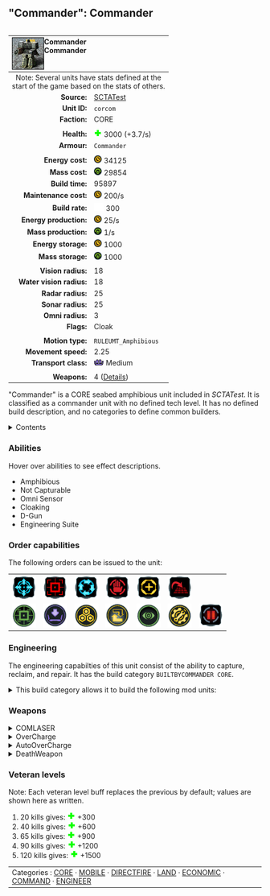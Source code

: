 "Commander": Commander
----
<table align="right">
    <thead>
        <tr>
            <th align="left" colspan="2">
                <img align="left" title="Commander unit icon" src="icons/units/CORCOM_icon.png" />Commander<br />Commander
            </th>
        </tr>
    </thead>
    <tbody>
        <tr><td align="center" colspan="2">Note: Several units have stats defined at the<br />start of the game based on the stats of others.</td></tr>
        <tr>
            <td align="right"><strong>Source:</strong></td>
            <td><a href="SCTATest">SCTATest</a></td>
        </tr>
        <tr>
            <td align="right"><strong>Unit ID:</strong></td>
            <td><code>corcom</code></td>
        </tr>
        <tr>
            <td align="right"><strong>Faction:</strong></td>
            <td>CORE</td>
        </tr>
        <tr><td align="center" colspan="2"></td></tr>
        <tr>
            <td align="right"><strong>Health:</strong></td>
            <td><img src="icons/health.png" title="Health" /> 3000 (+3.7/s)</td>
        </tr>
        <tr>
            <td align="right"><strong>Armour:</strong></td>
            <td><code>Commander</code></td>
        </tr>
        <tr><td align="center" colspan="2"></td></tr>
        <tr>
            <td align="right"><strong>Energy cost:</strong></td>
            <td><img src="icons/energy.png" title="Energy" /> 34125</td>
        </tr>
        <tr>
            <td align="right"><strong>Mass cost:</strong></td>
            <td><img src="icons/mass.png" title="Mass" /> 29854</td>
        </tr>
        <tr>
            <td align="right"><strong>Build time:</strong></td>
            <td>95897</td>
        </tr>
        <tr>
            <td align="right"><strong>Maintenance cost:</strong></td>
            <td><img src="icons/energy.png" title="Energy" /> 200/s</td>
        </tr>
        <tr>
            <td align="right"><strong>Build rate:</strong></td>
            <td><img src="icons/build.png" title="Build" /> 300</td>
        </tr>
        <tr>
            <td align="right"><strong>Energy production:</strong></td>
            <td><img src="icons/energy.png" title="Energy" /> 25/s</td>
        </tr>
        <tr>
            <td align="right"><strong>Mass production:</strong></td>
            <td><img src="icons/mass.png" title="Mass" /> 1/s</td>
        </tr>
        <tr>
            <td align="right"><strong>Energy storage:</strong></td>
            <td><img src="icons/energy.png" title="Energy" /> 1000</td>
        </tr>
        <tr>
            <td align="right"><strong>Mass storage:</strong></td>
            <td><img src="icons/mass.png" title="Mass" /> 1000</td>
        </tr>
        <tr><td align="center" colspan="2"></td></tr>
        <tr>
            <td align="right"><strong>Vision radius:</strong></td>
            <td>18</td>
        </tr>
        <tr>
            <td align="right"><strong>Water vision radius:</strong></td>
            <td>18</td>
        </tr>
        <tr>
            <td align="right"><strong>Radar radius:</strong></td>
            <td>25</td>
        </tr>
        <tr>
            <td align="right"><strong>Sonar radius:</strong></td>
            <td>25</td>
        </tr>
        <tr>
            <td align="right"><strong>Omni radius:</strong></td>
            <td>3</td>
        </tr>
        <tr>
            <td align="right"><strong>Flags:</strong></td>
            <td>Cloak</td>
        </tr>
        <tr><td align="center" colspan="2"></td></tr>
        <tr>
            <td align="right"><strong>Motion type:</strong></td>
            <td><code>RULEUMT_Amphibious</code></td>
        </tr>
        <tr>
            <td align="right"><strong>Movement speed:</strong></td>
            <td>2.25</td>
        </tr>
        <tr>
            <td align="right"><strong>Transport class:</strong></td>
            <td><img src="icons/attached.png" title="Attached" /> Medium</td>
        </tr>
        <tr><td align="center" colspan="2"></td></tr>
        <tr>
            <td align="right"><strong>Weapons:</strong></td>
            <td>4 (<a href="#weapons">Details</a>)</td>
        </tr>
    </tbody>
</table>

"Commander" is a CORE seabed amphibious unit included in *SCTATest*.
It is classified as a commander unit with no defined tech level. It has no defined build description, and no categories to define common builders.

<details>
<summary>Contents</summary>

1. – <a href="#abilities">Abilities</a>
2. – <a href="#order-capabilities">Order capabilities</a>
3. – <a href="#engineering">Engineering</a>
4. – <a href="#weapons">Weapons</a>
5. – <a href="#veteran-levels">Veteran levels</a>
</details>

### Abilities
Hover over abilities to see effect descriptions.

* <span title="Can pass land and water">Amphibious</span>
* <span title="Is either unable to be, or never in a position to be, captured">Not Capturable</span>
* <span title="Has advanced intel that can see through counterintel">Omni Sensor</span>
* <span title="Can become hidden to visual sensors">Cloaking</span>
* <span title="error:description">D-Gun</span>
* <span title="Has complete engineering features">Engineering Suite</span>

### Order capabilities
The following orders can be issued to the unit:
<table>
<td><img float="left" src="icons/orders/move.png" title="Move" /></td>
<td><img float="left" src="icons/orders/attack.png" title="Attack" /></td>
<td><img float="left" src="icons/orders/patrol.png" title="Patrol" /></td>
<td><img float="left" src="icons/orders/stop.png" title="Stop" /></td>
<td><img float="left" src="icons/orders/guard.png" title="Assist" /></td>
<td><img float="left" src="icons/orders/stand-ground.png" title="Fire State" /></td>
<tr>
<td><img float="left" src="icons/orders/activate-weapon.png" title="error:DGun. Requires 500 Energy to Fire. Right-click turn on auto no title" /></td>
<td><img float="left" src="icons/orders/load.png" title="Call Transport
Load into or onto another unit" /></td>
<td><img float="left" src="icons/orders/reclaim.png" title="Reclaim" /></td>
<td><img float="left" src="icons/orders/convert.png" title="Capture" /></td>
<td><img float="left" src="icons/orders/intel-counter.png" title="Personal Cloak
Turn the selected units cloaking on/off" /></td>
<td><img float="left" src="icons/orders/repair.png" title="Repair" /></td>
<td><img float="left" src="icons/orders/pause.png" title="Pause Construction
Pause/unpause current construction order" /></td>
</table>

### Engineering
The engineering capabilties of this unit consist of the ability to capture, reclaim, and repair.
It has the build category <code>BUILTBYCOMMANDER CORE</code>. 
<details>
<summary>This build category allows it to build the following mod units:

</summary>

<table>
    <tr>
        <td rowspan="2"><img src="icons/T1.png" title="T1" /></td>
        <td><a href="CORSY"><img src="icons/units/CORSY_icon.png" width="64px" /></a></td>
        <td><a href="CORVP"><img src="icons/units/CORVP_icon.png" width="64px" /></a></td>
        <td><a href="CORLAB"><img src="icons/units/CORLAB_icon.png" width="64px" /></a></td>
        <td><a href="CORAP"><img src="icons/units/CORAP_icon.png" width="64px" /></a></td>
        <td><a href="CORMAKR"><img src="icons/units/CORMAKR_icon.png" width="64px" /></a></td>
        <td><a href="CORMEX"><img src="icons/units/CORMEX_icon.png" width="64px" /></a></td>
        <td><a href="CORMSTOR"><img src="icons/units/CORMSTOR_icon.png" width="64px" /></a></td>
        <td><a href="CORTIDE"><img src="icons/units/CORTIDE_icon.png" width="64px" /></a></td>
    </tr>
    <tr>
        <td><a href="CORESTOR"><img src="icons/units/CORESTOR_icon.png" width="64px" /></a></td>
        <td><a href="CORTL"><img src="icons/units/CORTL_icon.png" width="64px" /></a></td>
        <td><a href="CORRAD"><img src="icons/units/CORRAD_icon.png" width="64px" /></a></td>
        <td><a href="CORSONAR"><img src="icons/units/CORSONAR_icon.png" width="64px" /></a></td>
    </tr>
</table>

</details>


### Weapons
<details>
<summary>COMLASER</summary>
<p>
    <table>
        <tr>
            <td align="right"><strong>Target type:</strong></td>
            <td><code>RULEWTT_Unit</code><error:Weapon hits high alt air and other stuff></td>
        </tr>
        <tr>
            <td align="right"><strong>DPS estimate:</strong></td>
            <td>100 <span title="Note: This only counts listed stats.">(<u>?</u>)</span></td>
        </tr>
        <tr>
            <td align="right"><strong>Damage:</strong></td>
            <td>80 <span title="Note: This doesn't count additional scripted effects, such as splintering projectiles, and variable scripted damage.">(<u>?</u>)</span></td>
        </tr>
        <tr>
            <td align="right"><strong>Damage type:</strong></td>
            <td><code>Normal</code></td>
        </tr>
        <tr>
            <td align="right"><strong>Max range:</strong></td>
            <td>22</td>
        </tr>
        <tr>
            <td align="right"><strong>Firing cycle:</strong></td>
            <td>Once every 0.8s <span title="Note: This doesn't count additional delays such as charging, reloading, and others.">(<u>?</u>)</span></td>
        </tr>
    </table>
</p>
</details>
<details>
<summary>OverCharge</summary>
<p>
    <table>
        <tr>
            <td align="right"><strong>Target type:</strong></td>
            <td><code>RULEWTT_Unit</code><br />(Anti-Surface)</td>
        </tr>
        <tr>
            <td align="right"><strong>DPS estimate:</strong></td>
            <td>5 <span title="Note: This only counts listed stats.">(<u>?</u>)</span></td>
        </tr>
        <tr>
            <td align="right"><strong>Damage:</strong></td>
            <td>10 <span title="Note: This doesn't count additional scripted effects, such as splintering projectiles, and variable scripted damage.">(<u>?</u>)</span></td>
        </tr>
        <tr>
            <td align="right"><strong>Damage radius:</strong></td>
            <td>1.5</td>
        </tr>
        <tr>
            <td align="right"><strong>Damage type:</strong></td>
            <td><code>DGun</code></td>
        </tr>
        <tr>
            <td align="right"><strong>Max range:</strong></td>
            <td>22</td>
        </tr>
        <tr>
            <td align="right"><strong>Firing cycle:</strong></td>
            <td>Once every 2.0s <span title="Note: This doesn't count additional delays such as charging, reloading, and others.">(<u>?</u>)</span></td>
        </tr>
        <tr>
            <td align="right"><strong>Firing cost:</strong></td>
            <td><img src="icons/energy.png" title="Energy" /> 500 (500/s for 1.0s)</td>
        </tr>
        <tr>
            <td align="right"><strong>Flags:</strong></td>
            <td>Damage friendly</td>
        </tr>
    </table>
</p>
</details>
<details>
<summary>AutoOverCharge</summary>
<p>
    <table>
        <tr>
            <td align="right"><strong>Target type:</strong></td>
            <td><code>RULEWTT_Unit</code><br />(Anti-Surface)</td>
        </tr>
        <tr>
            <td align="right"><strong>DPS estimate:</strong></td>
            <td>3 <span title="Note: This only counts listed stats.">(<u>?</u>)</span></td>
        </tr>
        <tr>
            <td align="right"><strong>Damage:</strong></td>
            <td>10 <span title="Note: This doesn't count additional scripted effects, such as splintering projectiles, and variable scripted damage.">(<u>?</u>)</span></td>
        </tr>
        <tr>
            <td align="right"><strong>Damage radius:</strong></td>
            <td>1.5</td>
        </tr>
        <tr>
            <td align="right"><strong>Damage type:</strong></td>
            <td><code>DGun</code></td>
        </tr>
        <tr>
            <td align="right"><strong>Max range:</strong></td>
            <td>22</td>
        </tr>
        <tr>
            <td align="right"><strong>Firing cycle:</strong></td>
            <td>Once every 2.9s <span title="Note: This doesn't count additional delays such as charging, reloading, and others.">(<u>?</u>)</span></td>
        </tr>
        <tr>
            <td align="right"><strong>Firing cost:</strong></td>
            <td><img src="icons/energy.png" title="Energy" /> 500 (500/s for 1.0s)</td>
        </tr>
        <tr>
            <td align="right"><strong>Flags:</strong></td>
            <td>Damage friendly</td>
        </tr>
    </table>
</p>
</details>
<details>
<summary>DeathWeapon</summary>
<p>
    <table>
        <tr>
            <td align="right"><strong>Damage:</strong></td>
            <td>3000</td>
        </tr>
        <tr>
            <td align="right"><strong>Damage radius:</strong></td>
            <td>20</td>
        </tr>
        <tr>
            <td align="right"><strong>Damage type:</strong></td>
            <td><code>Deathnuke</code></td>
        </tr>
        <tr>
            <td align="right"><strong>Flags:</strong></td>
            <td>Damage friendly</td>
        </tr>
    </table>
</p>
</details>


### Veteran levels
Note: Each veteran level buff replaces the previous by default; values are shown here as written.

1. 20 kills gives: <img src="icons/health.png" title="Health" /> +300
2. 40 kills gives: <img src="icons/health.png" title="Health" /> +600
3. 65 kills gives: <img src="icons/health.png" title="Health" /> +900
4. 90 kills gives: <img src="icons/health.png" title="Health" /> +1200
5. 120 kills gives: <img src="icons/health.png" title="Health" /> +1500

<table align=center>
<td>Categories : <a href="_categories.CORE">CORE</a> · <a href="_categories.MOBILE">MOBILE</a> · <a href="_categories.DIRECTFIRE">DIRECTFIRE</a> · <a href="_categories.LAND">LAND</a> · <a href="_categories.ECONOMIC">ECONOMIC</a> · <a href="_categories.COMMAND">COMMAND</a> · <a href="_categories.ENGINEER">ENGINEER</a>
